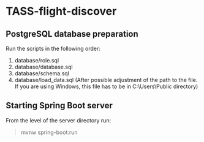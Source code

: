 # TASS-flight-discover

## PostgreSQL database preparation

Run the scripts in the following order:
1. database/role.sql
2. database/database.sql
3. database/schema.sql
4. database/load_data.sql (After possible adjustment of the path to the file. If you are using Windows, this file has to be in C:\Users\Public directory)

## Starting Spring Boot server

From the level of the server directory run:
> mvnw spring-boot:run

